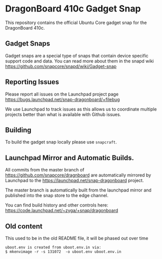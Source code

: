 # DragonBoard 410c Gadget Snap

This repository contains the official Ubuntu Core gadget snap for the
DragonBoard 410c.

## Gadget Snaps

Gadget snaps are a special type of snaps that contain device specific support
code and data. You can read more about them in the snapd wiki
https://github.com/snapcore/snapd/wiki/Gadget-snap

## Reporting Issues

Please report all issues on the Launchpad project page
https://bugs.launchpad.net/snap-dragonboard/+filebug

We use Launchpad to track issues as this allows us to coordinate multiple
projects better than what is available with Github issues.

## Building

To build the gadget snap locally please use `snapcraft`.

## Launchpad Mirror and Automatic Builds.

All commits from the master branch of https://github.com/snapcore/dragnboard
are automatically mirrored by Launchpad to the
https://launchpad.net/snap-dragonboard project.

The master branch is automatically built from the launchpad mirror and
published into the snap store to the edge channel.

You can find build history and other controls here: https://code.launchpad.net/~zyga/+snap/dragonboard

## Old content

This used to be in the old README file, it will be phased out over time

```
uboot.env is created from uboot.env.in via:
$ mkenvimage -r -s 131072  -o uboot.env uboot.env.in
```
